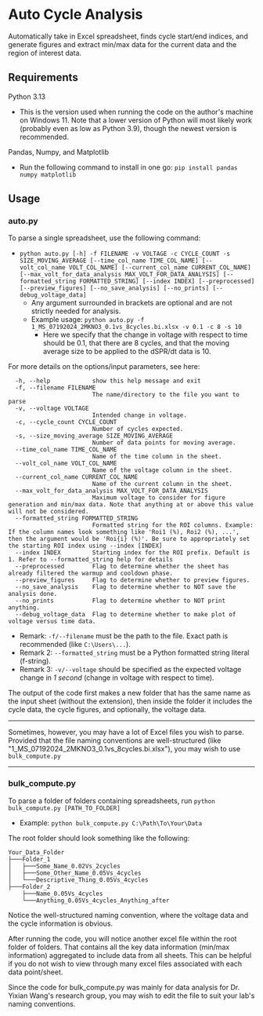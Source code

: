 # Auto Cycle Analysis
Automatically take in Excel spreadsheet, finds cycle start/end indices, and generate figures and extract min/max data for the current data and the region of interest data.

## Requirements
Python 3.13
- This is the version used when running the code on the author's machine on Windows 11. Note that a lower version of Python will most likely work (probably even as low as Python 3.9), though the newest version is recommended.

Pandas, Numpy, and Matplotlib
- Run the following command to install in one go: `pip install pandas numpy matplotlib`

## Usage
### auto.py
To parse a single spreadsheet, use the following command:
- `python auto.py [-h] -f FILENAME -v VOLTAGE -c CYCLE_COUNT -s SIZE_MOVING_AVERAGE [--time_col_name TIME_COL_NAME] [--volt_col_name VOLT_COL_NAME] [--current_col_name CURRENT_COL_NAME] [--max_volt_for_data_analysis MAX_VOLT_FOR_DATA_ANALYSIS] [--formatted_string FORMATTED_STRING] [--index INDEX] [--preprocessed] [--preview_figures] [--no_save_analysis] [--no_prints] [--debug_voltage_data]`
    - Any argument surrounded in brackets are optional and are not strictly needed for analysis.
    - Example usage: `python auto.py -f 1_MS_07192024_2MKNO3_0.1vs_8cycles.bi.xlsx -v 0.1 -c 8 -s 10`
        - Here we specify that the change in voltage with respect to time should be 0.1, that there are 8 cycles, and that the moving average size to be applied to the dSPR/dt data is 10.

For more details on the options/input parameters, see here:
```
  -h, --help            show this help message and exit
  -f, --filename FILENAME
                        The name/directory to the file you want to parse
  -v, --voltage VOLTAGE
                        Intended change in voltage.
  -c, --cycle_count CYCLE_COUNT
                        Number of cycles expected.
  -s, --size_moving_average SIZE_MOVING_AVERAGE
                        Number of data points for moving average.
  --time_col_name TIME_COL_NAME
                        Name of the time column in the sheet.
  --volt_col_name VOLT_COL_NAME
                        Name of the voltage column in the sheet.
  --current_col_name CURRENT_COL_NAME
                        Name of the current column in the sheet.
  --max_volt_for_data_analysis MAX_VOLT_FOR_DATA_ANALYSIS
                        Maximum voltage to consider for figure generation and min/max data. Note that anything at or above this value will not be considered.
  --formatted_string FORMATTED_STRING
                        Formatted string for the ROI columns. Example: If the column names look something like 'Roi1 (%), Roi2 (%), ...', then the argument would be 'Roi{i} (%)'. Be sure to appropriately set the starting ROI index using --index [INDEX]
  --index INDEX         Starting index for the ROI prefix. Default is 1. Refer to --formatted_string help for details
  --preprocessed        Flag to determine whether the sheet has already filtered the warmup and cooldown phase.
  --preview_figures     Flag to determine whether to preview figures.
  --no_save_analysis    Flag to determine whether to NOT save the analysis done.
  --no_prints           Flag to determine whether to NOT print anything.
  --debug_voltage_data  Flag to determine whether to make plot of voltage versus time data.
```
- Remark: `-f/--filename` must be the path to the file. Exact path is recommended (like `C:\Users\...`).
- Remark 2: `--formatted_string` must be a Python formatted string literal (f-string).
- Remark 3: `-v/--voltage` should be specified as the expected voltage change in *1 second* (change in voltage with respect to time).

The output of the code first makes a new folder that has the same name as the input sheet (without the extension), then inside the folder it includes the cycle data, the cycle figures, and optionally, the voltage data.

--- 

Sometimes, however, you may have a lot of Excel files you wish to parse. Provided that the file naming conventions are well-structured (like "1_MS_07192024_2MKNO3_0.1vs_8cycles.bi.xlsx"), you may wish to use `bulk_compute.py`

---

### bulk_compute.py
To parse a folder of folders containing spreadsheets, run `python bulk_compute.py [PATH_TO_FOLDER]`
- Example: `python bulk_compute.py C:\Path\To\Your\Data`

The root folder should look something like the following:
```
Your_Data_Folder
├───Folder_1
│   ├───Some_Name_0.02Vs_2cycles
│   ├───Some_Other_Name_0.05Vs_4cycles
│   └───Descriptive_Thing_0.05Vs_4cycles
├───Folder_2
    ├───Name_0.05Vs_4cycles
    └───Anything_0.05Vs_4cycles_Anything_after
```

Notice the well-structured naming convention, where the voltage data and the cycle information is obvious.

After running the code, you will notice another excel file within the root folder of folders. That contains all the key data information (min/max information) aggregated to include data from all sheets. This can be helpful if you do not wish to view through many excel files associated with each data point/sheet.

Since the code for bulk_compute.py was mainly for data analysis for Dr. Yixian Wang's research group, you may wish to edit the file to suit your lab's naming conventions.